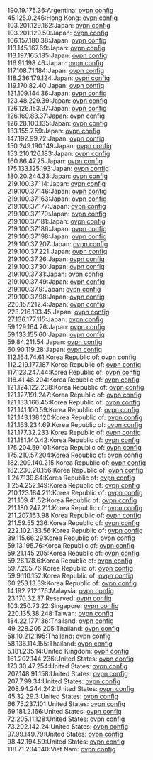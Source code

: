 190.19.175.36:Argentina: [ovpn config](vpn/190_19_175_36.ovpn)  
45.125.0.246:Hong Kong: [ovpn config](vpn/45_125_0_246.ovpn)  
103.201.129.162:Japan: [ovpn config](vpn/103_201_129_162.ovpn)  
103.201.129.50:Japan: [ovpn config](vpn/103_201_129_50.ovpn)  
106.157.180.38:Japan: [ovpn config](vpn/106_157_180_38.ovpn)  
113.145.167.69:Japan: [ovpn config](vpn/113_145_167_69.ovpn)  
113.197.165.185:Japan: [ovpn config](vpn/113_197_165_185.ovpn)  
116.91.198.46:Japan: [ovpn config](vpn/116_91_198_46.ovpn)  
117.108.71.184:Japan: [ovpn config](vpn/117_108_71_184.ovpn)  
118.236.179.124:Japan: [ovpn config](vpn/118_236_179_124.ovpn)  
119.170.82.40:Japan: [ovpn config](vpn/119_170_82_40.ovpn)  
121.109.144.36:Japan: [ovpn config](vpn/121_109_144_36.ovpn)  
123.48.229.39:Japan: [ovpn config](vpn/123_48_229_39.ovpn)  
126.126.153.97:Japan: [ovpn config](vpn/126_126_153_97.ovpn)  
126.169.83.37:Japan: [ovpn config](vpn/126_169_83_37.ovpn)  
126.28.100.135:Japan: [ovpn config](vpn/126_28_100_135.ovpn)  
133.155.7.59:Japan: [ovpn config](vpn/133_155_7_59.ovpn)  
147.192.99.72:Japan: [ovpn config](vpn/147_192_99_72.ovpn)  
150.249.190.149:Japan: [ovpn config](vpn/150_249_190_149.ovpn)  
153.210.126.183:Japan: [ovpn config](vpn/153_210_126_183.ovpn)  
160.86.47.25:Japan: [ovpn config](vpn/160_86_47_25.ovpn)  
175.133.125.193:Japan: [ovpn config](vpn/175_133_125_193.ovpn)  
180.20.244.33:Japan: [ovpn config](vpn/180_20_244_33.ovpn)  
219.100.37.114:Japan: [ovpn config](vpn/219_100_37_114.ovpn)  
219.100.37.146:Japan: [ovpn config](vpn/219_100_37_146.ovpn)  
219.100.37.163:Japan: [ovpn config](vpn/219_100_37_163.ovpn)  
219.100.37.177:Japan: [ovpn config](vpn/219_100_37_177.ovpn)  
219.100.37.179:Japan: [ovpn config](vpn/219_100_37_179.ovpn)  
219.100.37.181:Japan: [ovpn config](vpn/219_100_37_181.ovpn)  
219.100.37.186:Japan: [ovpn config](vpn/219_100_37_186.ovpn)  
219.100.37.198:Japan: [ovpn config](vpn/219_100_37_198.ovpn)  
219.100.37.207:Japan: [ovpn config](vpn/219_100_37_207.ovpn)  
219.100.37.221:Japan: [ovpn config](vpn/219_100_37_221.ovpn)  
219.100.37.26:Japan: [ovpn config](vpn/219_100_37_26.ovpn)  
219.100.37.30:Japan: [ovpn config](vpn/219_100_37_30.ovpn)  
219.100.37.31:Japan: [ovpn config](vpn/219_100_37_31.ovpn)  
219.100.37.49:Japan: [ovpn config](vpn/219_100_37_49.ovpn)  
219.100.37.9:Japan: [ovpn config](vpn/219_100_37_9.ovpn)  
219.100.37.98:Japan: [ovpn config](vpn/219_100_37_98.ovpn)  
220.157.212.4:Japan: [ovpn config](vpn/220_157_212_4.ovpn)  
223.216.193.45:Japan: [ovpn config](vpn/223_216_193_45.ovpn)  
27.136.177.115:Japan: [ovpn config](vpn/27_136_177_115.ovpn)  
59.129.164.26:Japan: [ovpn config](vpn/59_129_164_26.ovpn)  
59.133.155.60:Japan: [ovpn config](vpn/59_133_155_60.ovpn)  
59.84.211.54:Japan: [ovpn config](vpn/59_84_211_54.ovpn)  
60.90.119.28:Japan: [ovpn config](vpn/60_90_119_28.ovpn)  
112.164.74.61:Korea Republic of: [ovpn config](vpn/112_164_74_61.ovpn)  
112.219.177.187:Korea Republic of: [ovpn config](vpn/112_219_177_187.ovpn)  
117.123.247.44:Korea Republic of: [ovpn config](vpn/117_123_247_44.ovpn)  
118.41.48.204:Korea Republic of: [ovpn config](vpn/118_41_48_204.ovpn)  
121.124.122.238:Korea Republic of: [ovpn config](vpn/121_124_122_238.ovpn)  
121.127.191.247:Korea Republic of: [ovpn config](vpn/121_127_191_247.ovpn)  
121.133.166.45:Korea Republic of: [ovpn config](vpn/121_133_166_45.ovpn)  
121.141.100.59:Korea Republic of: [ovpn config](vpn/121_141_100_59.ovpn)  
121.143.138.120:Korea Republic of: [ovpn config](vpn/121_143_138_120.ovpn)  
121.163.234.69:Korea Republic of: [ovpn config](vpn/121_163_234_69.ovpn)  
121.177.32.233:Korea Republic of: [ovpn config](vpn/121_177_32_233.ovpn)  
121.181.140.42:Korea Republic of: [ovpn config](vpn/121_181_140_42.ovpn)  
175.204.59.101:Korea Republic of: [ovpn config](vpn/175_204_59_101.ovpn)  
175.210.57.204:Korea Republic of: [ovpn config](vpn/175_210_57_204.ovpn)  
182.209.140.215:Korea Republic of: [ovpn config](vpn/182_209_140_215.ovpn)  
182.230.20.156:Korea Republic of: [ovpn config](vpn/182_230_20_156.ovpn)  
1.247.139.84:Korea Republic of: [ovpn config](vpn/1_247_139_84.ovpn)  
1.254.252.149:Korea Republic of: [ovpn config](vpn/1_254_252_149.ovpn)  
210.123.184.211:Korea Republic of: [ovpn config](vpn/210_123_184_211.ovpn)  
211.109.41.52:Korea Republic of: [ovpn config](vpn/211_109_41_52.ovpn)  
211.180.247.211:Korea Republic of: [ovpn config](vpn/211_180_247_211.ovpn)  
211.207.163.98:Korea Republic of: [ovpn config](vpn/211_207_163_98.ovpn)  
211.59.55.236:Korea Republic of: [ovpn config](vpn/211_59_55_236.ovpn)  
222.102.133.56:Korea Republic of: [ovpn config](vpn/222_102_133_56.ovpn)  
39.115.66.29:Korea Republic of: [ovpn config](vpn/39_115_66_29.ovpn)  
59.13.195.76:Korea Republic of: [ovpn config](vpn/59_13_195_76.ovpn)  
59.21.145.205:Korea Republic of: [ovpn config](vpn/59_21_145_205.ovpn)  
59.26.178.6:Korea Republic of: [ovpn config](vpn/59_26_178_6.ovpn)  
59.7.205.76:Korea Republic of: [ovpn config](vpn/59_7_205_76.ovpn)  
59.9.110.152:Korea Republic of: [ovpn config](vpn/59_9_110_152.ovpn)  
60.253.13.39:Korea Republic of: [ovpn config](vpn/60_253_13_39.ovpn)  
14.192.212.176:Malaysia: [ovpn config](vpn/14_192_212_176.ovpn)  
23.170.32.37:Reserved: [ovpn config](vpn/23_170_32_37.ovpn)  
103.250.73.22:Singapore: [ovpn config](vpn/103_250_73_22.ovpn)  
220.135.38.248:Taiwan: [ovpn config](vpn/220_135_38_248.ovpn)  
184.22.177.136:Thailand: [ovpn config](vpn/184_22_177_136.ovpn)  
49.228.205.205:Thailand: [ovpn config](vpn/49_228_205_205.ovpn)  
58.10.212.195:Thailand: [ovpn config](vpn/58_10_212_195.ovpn)  
58.136.114.155:Thailand: [ovpn config](vpn/58_136_114_155.ovpn)  
5.181.235.14:United Kingdom: [ovpn config](vpn/5_181_235_14.ovpn)  
161.202.144.236:United States: [ovpn config](vpn/161_202_144_236.ovpn)  
173.30.47.254:United States: [ovpn config](vpn/173_30_47_254.ovpn)  
207.148.91.158:United States: [ovpn config](vpn/207_148_91_158.ovpn)  
207.7.99.34:United States: [ovpn config](vpn/207_7_99_34.ovpn)  
208.94.244.242:United States: [ovpn config](vpn/208_94_244_242.ovpn)  
45.32.29.3:United States: [ovpn config](vpn/45_32_29_3.ovpn)  
66.75.237.101:United States: [ovpn config](vpn/66_75_237_101.ovpn)  
69.181.2.166:United States: [ovpn config](vpn/69_181_2_166.ovpn)  
72.205.11.128:United States: [ovpn config](vpn/72_205_11_128.ovpn)  
73.202.142.24:United States: [ovpn config](vpn/73_202_142_24.ovpn)  
97.99.149.79:United States: [ovpn config](vpn/97_99_149_79.ovpn)  
98.42.194.59:United States: [ovpn config](vpn/98_42_194_59.ovpn)  
118.71.234.140:Viet Nam: [ovpn config](vpn/118_71_234_140.ovpn)  
